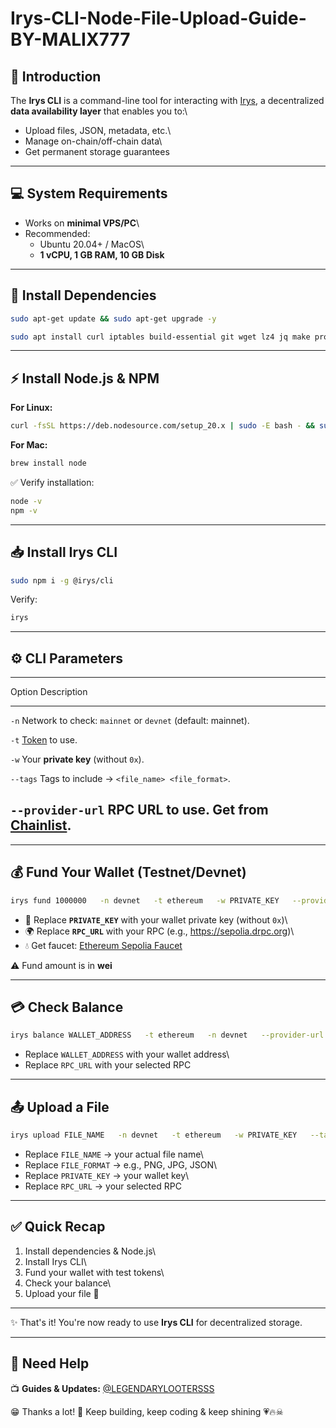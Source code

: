 # Irys-CLI-Node-File-Upload-Guide-BY-MALIX777

<div align="left">

## 📔 Introduction

The **Irys CLI** is a command-line tool for interacting with
[Irys](https://irys.xyz/), a decentralized **data availability layer**
that enables you to:\
- Upload files, JSON, metadata, etc.\
- Manage on-chain/off-chain data\
- Get permanent storage guarantees

------------------------------------------------------------------------

## 💻 System Requirements

-   Works on **minimal VPS/PC**\
-   Recommended:
    -   Ubuntu 20.04+ / MacOS\
    -   **1 vCPU, 1 GB RAM, 10 GB Disk**

------------------------------------------------------------------------

## 🔧 Install Dependencies

``` bash
sudo apt-get update && sudo apt-get upgrade -y
```

``` bash
sudo apt install curl iptables build-essential git wget lz4 jq make protobuf-compiler cmake gcc nano automake autoconf tmux htop nvme-cli libgbm1 pkg-config libssl-dev libleveldb-dev tar clang bsdmainutils ncdu unzip screen ufw -y
```

------------------------------------------------------------------------

## ⚡ Install Node.js & NPM

**For Linux:**

``` bash
curl -fsSL https://deb.nodesource.com/setup_20.x | sudo -E bash - && sudo apt install -y nodejs
```

**For Mac:**

``` bash
brew install node
```

✅ Verify installation:

``` bash
node -v
npm -v
```

------------------------------------------------------------------------

## 📥 Install Irys CLI

``` bash
sudo npm i -g @irys/cli
```

Verify:

``` bash
irys
```

------------------------------------------------------------------------

## ⚙️ CLI Parameters

  -------------------------------------------------------------------------------------
  Option             Description
  ------------------ ------------------------------------------------------------------
  `-n`               Network to check: `mainnet` or `devnet` (default: mainnet).

  `-t`               [Token](https://docs.irys.xyz/build/d/features/supported-tokens)
                     to use.

  `-w`               Your **private key** (without `0x`).

  `--tags`           Tags to include → `<file_name> <file_format>`.

  `--provider-url`   RPC URL to use. Get from [Chainlist](https://chainlist.org/).
  -------------------------------------------------------------------------------------

------------------------------------------------------------------------

## 💰 Fund Your Wallet (Testnet/Devnet)

``` bash
irys fund 1000000   -n devnet   -t ethereum   -w PRIVATE_KEY   --provider-url RPC_URL
```

-   🔑 Replace **`PRIVATE_KEY`** with your wallet private key (without
    `0x`)\
-   🌍 Replace **`RPC_URL`** with your RPC (e.g.,
    https://sepolia.drpc.org)\
-   💧 Get faucet: [Ethereum Sepolia
    Faucet](https://sepolia-faucet.pk910.de/)

⚠️ Fund amount is in **wei**

------------------------------------------------------------------------

## 💳 Check Balance

``` bash
irys balance WALLET_ADDRESS   -t ethereum   -n devnet   --provider-url RPC_URL
```

-   Replace `WALLET_ADDRESS` with your wallet address\
-   Replace `RPC_URL` with your selected RPC

------------------------------------------------------------------------

## 📤 Upload a File

``` bash
irys upload FILE_NAME   -n devnet   -t ethereum   -w PRIVATE_KEY   --tags FILE_NAME FILE_FORMAT   --provider-url RPC_URL
```

-   Replace `FILE_NAME` → your actual file name\
-   Replace `FILE_FORMAT` → e.g., PNG, JPG, JSON\
-   Replace `PRIVATE_KEY` → your wallet key\
-   Replace `RPC_URL` → your selected RPC

------------------------------------------------------------------------

## ✅ Quick Recap

1.  Install dependencies & Node.js\
2.  Install Irys CLI\
3.  Fund your wallet with test tokens\
4.  Check your balance\
5.  Upload your file 🎉

------------------------------------------------------------------------

✨ That's it! You're now ready to use **Irys CLI** for decentralized
storage.

---


## 🤖 Need Help

 📺 **Guides & Updates:** [@LEGENDARYLOOTERSSS](https://t.me/LEGENDARYLOOTERSSS)

😁 Thanks a lot! 👻 Keep building, keep coding & keep shining 💗🔥☠

</pre>

